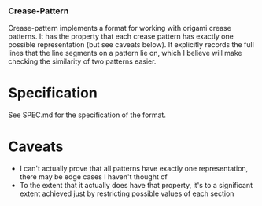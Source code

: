 ### Crease-Pattern

Crease-pattern implements a format for working with origami crease patterns. It has the property that each crease pattern has exactly one possible representation (but see caveats below).
It explicitly records the full lines that the line segments on a pattern lie on, which I believe will make checking the similarity of two patterns easier.

# Specification
See SPEC.md for the specification of the format.

# Caveats
* I can't actually prove that all patterns have exactly one representation, there may be edge cases I haven't thought of
* To the extent that it actually does have that property, it's to a significant extent achieved just by restricting possible values of each section
